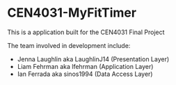 # CEN4031-MyFitTimer

This is a application built for the CEN4031 Final Project

The team involved in development include:
* Jenna Laughlin aka LaughlinJ14 (Presentation Layer)
* Liam Fehrman aka lfehrman (Application Layer)
* Ian Ferrada aka sinos1994 (Data Access Layer)
